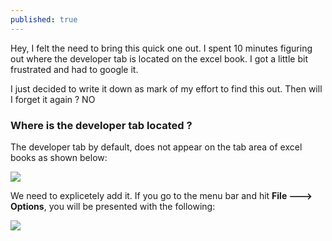 ```yaml
---
published: true
---
```



Hey, I felt the need to bring this quick one out. I spent 10 minutes figuring out where the developer tab is  located on the excel book. I got a little bit frustrated and had to google it. 

I just decided to write it down as mark of my effort to find this out. Then will I forget it again ? NO

### Where is the developer tab located ?
The developer tab by default, does not appear on the tab area of excel books as shown below:


![]({{site.baseurl}}//images/excel_1_.PNG)




We need to explicetely add it. If you go to the menu bar and hit **File ---> Options**, you will be  presented with the following:


![]({{site.baseurl}}//images/excel_2.PNG)



